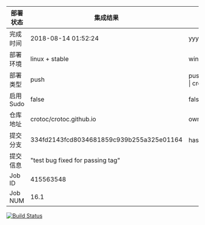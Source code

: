 部署状态 | 集成结果 | 参考值
---|---|---
完成时间 | 2018-08-14 01:52:24 | yyyy-mm-dd hh:mm:ss
部署环境 | linux + stable | window \| linux + stable
部署类型 | push | push \| pull_request \| api \| cron
启用Sudo | false | false \| true
仓库地址 | crotoc/crotoc.github.io | owner_name/repo_name
提交分支 | 334fd2143fcd8034681859c939b255a325e01164 | hash 16位
提交信息 | "test bug fixed for passing tag" |
Job ID   | 415563548 |
Job NUM  | 16.1 |
[![Build Status](https://travis-ci.org/crotoc/crotoc.github.io.svg?branch=master)](https://travis-ci.org/crotoc/crotoc.github.io)
